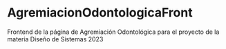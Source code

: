 # AgremiacionOdontologicaFront
Frontend de la página de Agremiación Odontológica para el proyecto de la materia Diseño de Sistemas 2023
